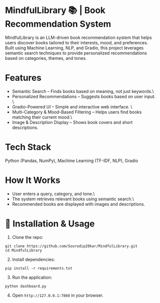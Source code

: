 # MindfulLibrary 📚 | Book Recommendation System
MindfulLibrary is an LLM-driven book recommendation system that helps users discover books tailored to their interests, mood, and preferences. Built using Machine Learning, NLP, and Gradio, this project leverages semantic search techniques to provide personalized recommendations based on categories, themes, and tones.

# Features
 * Semantic Search – Finds books based on meaning, not just keywords.\
 * Personalized Recommendations – Suggests books based on user input. \
 * Gradio-Powered UI – Simple and interactive web interface. \
 * Multi-Category & Mood-Based Filtering – Helps users find books matching their current mood.\
 * Image & Description Display – Shows book covers and short descriptions.

# Tech Stack
Python (Pandas, NumPy), 
Machine Learning (TF-IDF, NLP), 
Gradio

# How It Works
 * User enters a query, category, and tone.\
 * The system retrieves relevant books using semantic search.\
 * Recommended books are displayed with images and descriptions.

# 📌 Installation & Usage
1. Clone the repo:
```
git clone https://github.com/Sourodip20kar/MindfulLibrary.git
cd MindfulLibrary

```
2. Install dependencies:
```
pip install -r requirements.txt
```
3. Run the application:
```
python dashboard.py
```
4. Open ```http://127.0.0.1:7860``` in your browser.
